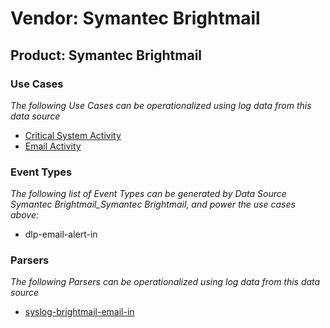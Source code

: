 Vendor: Symantec Brightmail
===========================
Product: Symantec Brightmail
----------------------------

### Use Cases

_The following Use Cases can be operationalized using log data from this data source_

* [Critical System Activity](../UseCases/usecase_critical_system_activity.md)
* [Email Activity](../UseCases/usecase_email_activity.md)


### Event Types

_The following list of Event Types can be generated by Data Source Symantec Brightmail_Symantec Brightmail, and power the use cases above:_

- dlp-email-alert-in


### Parsers

_The following Parsers can be operationalized using log data from this data source_

* [syslog-brightmail-email-in](../Parsers/parserContent_syslog-brightmail-email-in.md)
